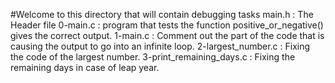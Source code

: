 #Welcome to this directory that will contain debugging tasks
main.h : The Header file
0-main.c : program that tests the function positive_or_negative() gives the correct output.
1-main.c : Comment out the part of the code that is causing the output to go into an infinite loop.
2-largest_number.c : Fixing the code of the largest number.
3-print_remaining_days.c : Fixing the remaining days in case of leap year.
